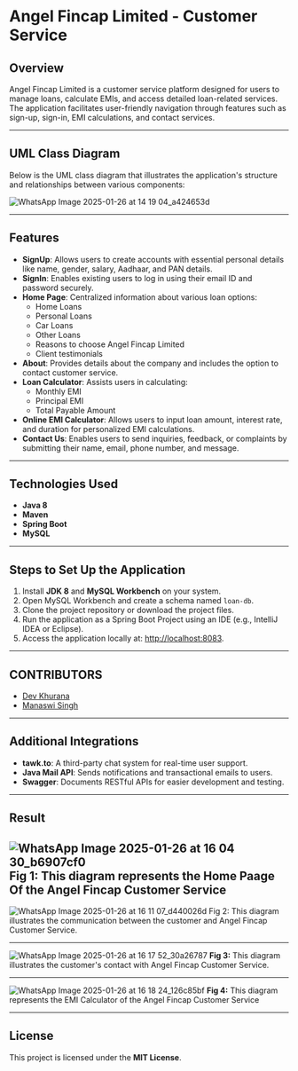
# Angel Fincap Limited - Customer Service

## Overview
Angel Fincap Limited is a customer service platform designed for users to manage loans, calculate EMIs, and access detailed loan-related services. The application facilitates user-friendly navigation through features such as sign-up, sign-in, EMI calculations, and contact services.

---

## UML Class Diagram
Below is the UML class diagram that illustrates the application's structure and relationships between various components:

![WhatsApp Image 2025-01-26 at 14 19 04_a424653d](https://github.com/user-attachments/assets/768e0a32-7dc9-433a-ae0c-bb87bf20f07d)


---

## Features
- **SignUp**: Allows users to create accounts with essential personal details like name, gender, salary, Aadhaar, and PAN details.
- **SignIn**: Enables existing users to log in using their email ID and password securely.
- **Home Page**: Centralized information about various loan options:
  - Home Loans
  - Personal Loans
  - Car Loans
  - Other Loans
  - Reasons to choose Angel Fincap Limited
  - Client testimonials
- **About**: Provides details about the company and includes the option to contact customer service.
- **Loan Calculator**: Assists users in calculating:
  - Monthly EMI
  - Principal EMI
  - Total Payable Amount
- **Online EMI Calculator**: Allows users to input loan amount, interest rate, and duration for personalized EMI calculations.
- **Contact Us**: Enables users to send inquiries, feedback, or complaints by submitting their name, email, phone number, and message.

---

## Technologies Used
- **Java 8**
- **Maven**
- **Spring Boot**
- **MySQL**

---

## Steps to Set Up the Application
1. Install **JDK 8** and **MySQL Workbench** on your system.
2. Open MySQL Workbench and create a schema named `loan-db`.
3. Clone the project repository or download the project files.
4. Run the application as a Spring Boot Project using an IDE (e.g., IntelliJ IDEA or Eclipse).
5. Access the application locally at: [http://localhost:8083](http://localhost:8083).

---
## CONTRIBUTORS

- [Dev Khurana](https://github.com/devkhurana02)
- [Manaswi Singh](https://github.com/sonderxd)

----

## Additional Integrations
- **tawk.to**: A third-party chat system for real-time user support.
- **Java Mail API**: Sends notifications and transactional emails to users.
- **Swagger**: Documents RESTful APIs for easier development and testing.

---

## Result

![WhatsApp Image 2025-01-26 at 16 04 30_b6907cf0](https://github.com/user-attachments/assets/1ecc5111-dd6b-4e06-aaf1-c3ac294fd8de)
**Fig 1:** This diagram represents the Home Paage Of the Angel Fincap Customer Service
---

![WhatsApp Image 2025-01-26 at 16 11 07_d440026d](https://github.com/user-attachments/assets/75432894-52aa-4895-bdb2-a507dbfe32f4)
Fig 2: This diagram illustrates the communication between the customer and Angel Fincap Customer Service.

---
![WhatsApp Image 2025-01-26 at 16 17 52_30a26787](https://github.com/user-attachments/assets/c259479c-60ad-4d43-a673-21f1f655a1be)
**Fig 3:** This diagram illustrates the customer's contact with Angel Fincap Customer Service.

---
![WhatsApp Image 2025-01-26 at 16 18 24_126c85bf](https://github.com/user-attachments/assets/70ee90a3-a90e-4eaa-afd5-ccc6018d9303)
**Fig 4:** This diagram represents the EMI Calculator of the Angel Fincap Customer Service

---


## License

This project is licensed under the **MIT License**.





